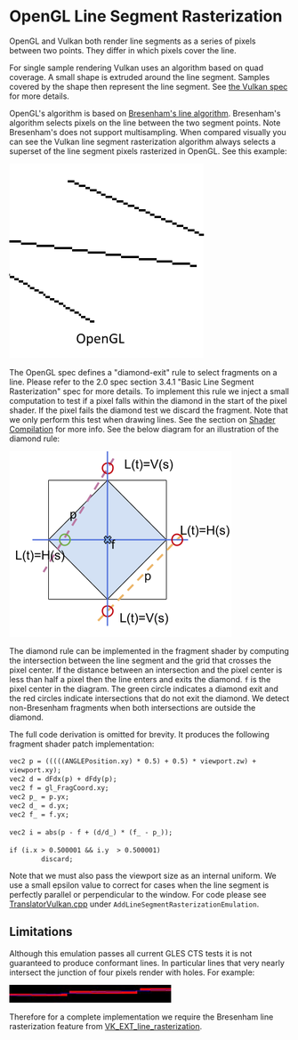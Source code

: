 # OpenGL Line Segment Rasterization

OpenGL and Vulkan both render line segments as a series of pixels between two points. They differ in
which pixels cover the line.

For single sample rendering Vulkan uses an algorithm based on quad coverage. A small shape is
extruded around the line segment. Samples covered by the shape then represent the line segment. See
[the Vulkan spec][VulkanLineRaster] for more details.

OpenGL's algorithm is based on [Bresenham's line algorithm][Bresenham]. Bresenham's algorithm
selects pixels on the line between the two segment points. Note Bresenham's does not support
multisampling. When compared visually you can see the Vulkan line segment rasterization algorithm
always selects a superset of the line segment pixels rasterized in OpenGL. See this example:

![Vulkan vs OpenGL Line Rasterization][VulkanVsGLLineRaster]

The OpenGL spec defines a "diamond-exit" rule to select fragments on a line. Please refer to the 2.0
spec section 3.4.1 "Basic Line Segment Rasterization" spec for more details. To implement this rule
we inject a small computation to test if a pixel falls within the diamond in the start of the pixel
shader. If the pixel fails the diamond test we discard the fragment. Note that we only perform this
test when drawing lines. See the section on [Shader Compilation](ShaderModuleCompilation.md) for
more info. See the below diagram for an illustration of the diamond rule:

![OpenGL Diamond Rule Example][DiamondRule]

The diamond rule can be implemented in the fragment shader by computing the
intersection between the line segment and the grid that crosses the pixel
center. If the distance between an intersection and the pixel center is less
than half a pixel then the line enters and exits the diamond. `f` is the pixel
center in the diagram. The green circle indicates a diamond exit and the red
circles indicate intersections that do not exit the diamond. We detect
non-Bresenham fragments when both intersections are outside the diamond.

The full code derivation is omitted for brevity. It produces the following
fragment shader patch implementation:

```
vec2 p = (((((ANGLEPosition.xy) * 0.5) + 0.5) * viewport.zw) + viewport.xy);
vec2 d = dFdx(p) + dFdy(p);
vec2 f = gl_FragCoord.xy;
vec2 p_ = p.yx;
vec2 d_ = d.yx;
vec2 f_ = f.yx;

vec2 i = abs(p - f + (d/d_) * (f_ - p_));

if (i.x > 0.500001 && i.y  > 0.500001)
        discard;
```

Note that we must also pass the viewport size as an internal uniform. We use a small epsilon value
to correct for cases when the line segment is perfectly parallel or perpendicular to the window. For
code please see [TranslatorVulkan.cpp][TranslatorVulkan.cpp] under
`AddLineSegmentRasterizationEmulation`.

## Limitations

Although this emulation passes all current GLES CTS tests it is not guaranteed
to produce conformant lines. In particular lines that very nearly intersect
the junction of four pixels render with holes. For example:

![Holes in the emulated Bresenham line][Holes]

Therefore for a complete implementation we require the Bresenham line
rasterization feature from
[VK_EXT_line_rasterization][VK_EXT_line_rasterization].

[Bresenham]: https://en.wikipedia.org/wiki/Bresenham%27s_line_algorithm
[DiamondRule]: img/LineRasterPixelExample.png
[Holes]: img/LineRasterHoles.jpg
[TranslatorVulkan.cpp]: https://chromium.googlesource.com/angle/angle/+/refs/heads/main/src/compiler/translator/TranslatorVulkan.cpp
[VK_EXT_line_rasterization]: https://www.khronos.org/registry/vulkan/specs/1.1-extensions/man/html/VK_EXT_line_rasterization.html
[VulkanLineRaster]: https://www.khronos.org/registry/vulkan/specs/1.1/html/chap24.html#primsrast-lines-basic
[VulkanVsGLLineRaster]: img/LineRasterComparison.gif
